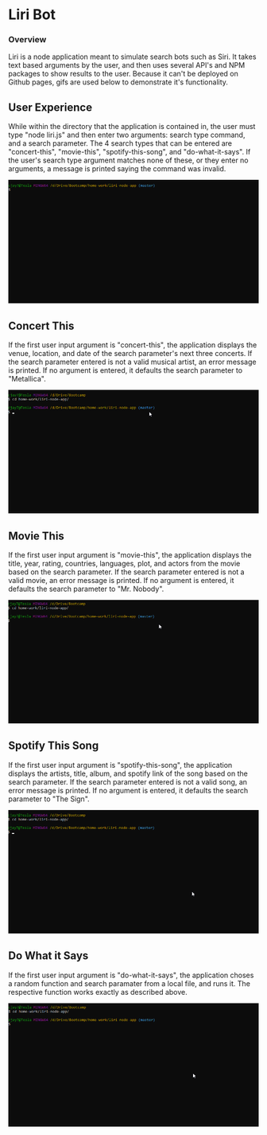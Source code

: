 # Liri Bot

### Overview

Liri is a node application meant to simulate search bots such as Siri. It takes text based arguments by the user, and then uses several API's and NPM packages to show results to the user. Because it can't be deployed on Github pages, gifs are used below to demonstrate it's functionality.

## User Experience

While within the directory that the application is contained in, the user must type "node liri.js" and then enter two arguments: search type command, and a search parameter. The 4 search types that can be entered are "concert-this", "movie-this", "spotify-this-song", and "do-what-it-says". If the user's search type argument matches none of these, or they enter no arguments, a message is printed saying the command was invalid.

![alt text](assets/images/invalid.gif "Invalid Command")

## Concert This

If the first user input argument is "concert-this", the application displays the venue, location, and date of the search parameter's next three concerts. If the search parameter entered is not a valid musical artist, an error message is printed. If no argument is entered, it defaults the search parameter to "Metallica".

![alt text](assets/images/concert-this.gif "Concert This")

## Movie This

If the first user input argument is "movie-this", the application displays the title, year, rating, countries, languages, plot, and actors from the movie based on the search parameter. If the search parameter entered is not a valid movie, an error message is printed. If no argument is entered, it defaults the search parameter to "Mr. Nobody".

![alt text](assets/images/movie-this.gif "Movie This")

## Spotify This Song

If the first user input argument is "spotify-this-song", the application displays the artists, title, album, and spotify link of the song based on the search parameter. If the search parameter entered is not a valid song, an error message is printed. If no argument is entered, it defaults the search parameter to "The Sign".

![alt text](assets/images/spotify-this-song.gif "Spotify This Song")

## Do What it Says

If the first user input argument is "do-what-it-says", the application choses a random function and search paramater from a local file, and runs it. The respective function works exactly as described above.

![alt text](assets/images/do-what-it-says.gif "Do What it Says")

